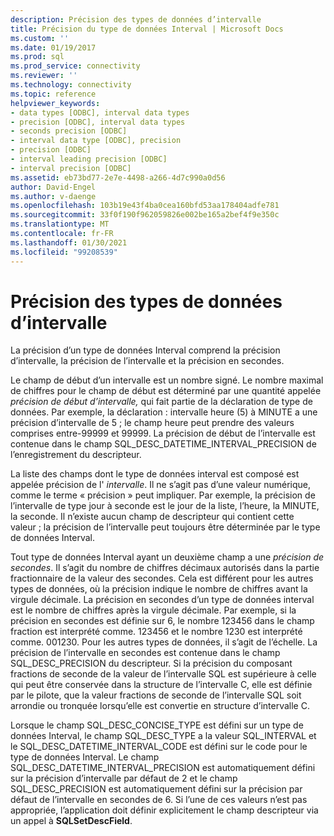 ```yaml
---
description: Précision des types de données d’intervalle
title: Précision du type de données Interval | Microsoft Docs
ms.custom: ''
ms.date: 01/19/2017
ms.prod: sql
ms.prod_service: connectivity
ms.reviewer: ''
ms.technology: connectivity
ms.topic: reference
helpviewer_keywords:
- data types [ODBC], interval data types
- precision [ODBC], interval data types
- seconds precision [ODBC]
- interval data type [ODBC], precision
- precision [ODBC]
- interval leading precision [ODBC]
- interval precision [ODBC]
ms.assetid: eb73bd77-2e7e-4498-a266-4d7c990a0d56
author: David-Engel
ms.author: v-daenge
ms.openlocfilehash: 103b19e43f4ba0cea160bfd53aa178404adfe781
ms.sourcegitcommit: 33f0f190f962059826e002be165a2bef4f9e350c
ms.translationtype: MT
ms.contentlocale: fr-FR
ms.lasthandoff: 01/30/2021
ms.locfileid: "99208539"
---
```

# <a name="interval-data-type-precision"></a>Précision des types de données d’intervalle
La précision d’un type de données Interval comprend la précision d’intervalle, la précision de l’intervalle et la précision en secondes.  
  
 Le champ de début d’un intervalle est un nombre signé. Le nombre maximal de chiffres pour le champ de début est déterminé par une quantité appelée *précision de début d’intervalle,* qui fait partie de la déclaration de type de données. Par exemple, la déclaration : intervalle heure (5) à MINUTE a une précision d’intervalle de 5 ; le champ heure peut prendre des valeurs comprises entre-99999 et 99999. La précision de début de l’intervalle est contenue dans le champ SQL_DESC_DATETIME_INTERVAL_PRECISION de l’enregistrement du descripteur.  
  
 La liste des champs dont le type de données interval est composé est appelée précision de l' *intervalle*. Il ne s’agit pas d’une valeur numérique, comme le terme « précision » peut impliquer. Par exemple, la précision de l’intervalle de type jour à seconde est le jour de la liste, l’heure, la MINUTE, la seconde. Il n’existe aucun champ de descripteur qui contient cette valeur ; la précision de l’intervalle peut toujours être déterminée par le type de données Interval.  
  
 Tout type de données Interval ayant un deuxième champ a une *précision de secondes*. Il s’agit du nombre de chiffres décimaux autorisés dans la partie fractionnaire de la valeur des secondes. Cela est différent pour les autres types de données, où la précision indique le nombre de chiffres avant la virgule décimale. La précision en secondes d’un type de données interval est le nombre de chiffres après la virgule décimale. Par exemple, si la précision en secondes est définie sur 6, le nombre 123456 dans le champ fraction est interprété comme. 123456 et le nombre 1230 est interprété comme. 001230. Pour les autres types de données, il s’agit de l’échelle. La précision de l’intervalle en secondes est contenue dans le champ SQL_DESC_PRECISION du descripteur. Si la précision du composant fractions de seconde de la valeur de l’intervalle SQL est supérieure à celle qui peut être conservée dans la structure de l’intervalle C, elle est définie par le pilote, que la valeur fractions de seconde de l’intervalle SQL soit arrondie ou tronquée lorsqu’elle est convertie en structure d’intervalle C.  
  
 Lorsque le champ SQL_DESC_CONCISE_TYPE est défini sur un type de données Interval, le champ SQL_DESC_TYPE a la valeur SQL_INTERVAL et le SQL_DESC_DATETIME_INTERVAL_CODE est défini sur le code pour le type de données Interval. Le champ SQL_DESC_DATETIME_INTERVAL_PRECISION est automatiquement défini sur la précision d’intervalle par défaut de 2 et le champ SQL_DESC_PRECISION est automatiquement défini sur la précision par défaut de l’intervalle en secondes de 6. Si l’une de ces valeurs n’est pas appropriée, l’application doit définir explicitement le champ descripteur via un appel à **SQLSetDescField**.
